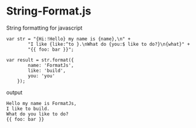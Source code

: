 String-Format.js
================

String formatting for javascript

    var str = "{Hi:!Hello} my name is {name},\n" +
            "I like {like:^to }.\nWhat do {you:$ like to do?}\n{what}" +
            "{{ foo: bar }}";

    var result = str.format({
            name: 'FormatJs',
            like: 'build',
            you: 'you'
        });

output

    Hello my name is FormatJs,
    I like to build.
    What do you like to do?
    {{ foo: bar }}